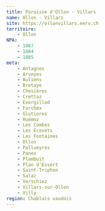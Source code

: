 ```yaml
---
title: Paroisse d'Ollon - Villars
name: Ollon - Villars
site: https://ollonvillars.eerv.ch
territoire:
    - Ollon
NPA:
    - 1867
    - 1884
    - 1885
meta:
    - Antagnes
    - Arveyes
    - Auliens
    - Bretaye
    - Chesières
    - Crettaz
    - Exergillod
    - Forchex
    - Glutieres
    - Huémoz
    - Les Combes
    - Les Ecovets
    - Les Fontaines
    - Ollon
    - Pallueyres
    - Panex
    - Plambuit
    - Plan d'Essert
    - Saint-Triphon
    - Salaz
    - Verschiez
    - Villars-sur-Ollon
    - Villy
region: Chablais vaudois
---
```

